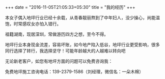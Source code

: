 +++
date = "2016-11-05T21:05:33+05:30"
title = "我的经历"
+++

本女子偶入地坪行业已经十余载，从青春靓丽熬到了中年妇人，没少操心，尚能温饱，时常感叹女亦怕入错行。

祖籍湖南，现居深圳，常做游历四方之想，至今不得。

地坪行业本身现金流差，容易坏账，如今地产陷入低谷，地坪行业更受影响，很多同行选择了转行，我选择坚守！可能年龄越大的人越难以转向吧


无论新老客户，如您有地坪方面的问题可以免费咨询我：

免费地坪施工咨询电话：<front color="red">139-2379-1586</front>（刘经理，微信名：一朵木棉）


